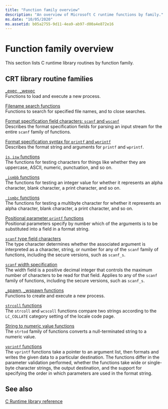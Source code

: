 ```yaml
---
title: "Function family overview"
description: "An overview of Microsoft C runtime functions by family."
ms.date: "10/05/2020"
ms.assetid: b05a2755-9d11-4ea9-ab97-d00a4e872e16
---
```

# Function family overview

This section lists C runtime library routines by function family.

## CRT library routine families

[_exec, _wexec](exec-wexec-functions.md)\
Functions to load and execute a new process.

[Filename search functions](filename-search-functions)\
Functions to search for specified file names, and to close searches.

[Format specification field characters: `scanf` and `wscanf`](format-specification-fields-scanf-and-wscanf-functions.md)\
Describes the format specification fields for parsing an input stream for the entire `scanf` family of functions.

[Format specification syntax for `printf` and `wprintf`](format-specification-syntax-printf-and-wprintf-functions.md)\
Describes the format string and arguments for `printf` and `wprintf`.

[`is`, `isw` functions](c-runtime-library/is-isw-routines.md)\
The functions for testing characters for things like whether they are uppercase, ASCII, numeric, punctuation, and so on.

[`_ismbb` functions](c-runtime-library/ismbb-routines)\
The functions for testing an integer value for whether it represents an alpha character, blank character, a print character, and so on.

[`_ismbc` functions](c-runtime-library/ismbc-routines)\
The functions for testing a multibyte character for whether it represents an alpha character, blank character, a print character, and so on.

[Positional parameter `printf` functions](printf-p-positional-parameters.md)\
Positional parameters specify by number which of the arguments is to be substituted into a field in a format string.

[`scanf` type field characters](scanf-type-field-characters.md)\
The type character determines whether the associated argument is interpreted as a character, string, or number for any of the `scanf` family of functions, including the secure versions, such as `scanf_s`.

[`scanf` width specification](scanf-width-specification.md)\
The width field is a positive decimal integer that controls the maximum number of characters to be read for that field. Applies to any of the `scanf` family of functions, including the secure versions, such as `scanf_s`.

[_spawn, _wspawn functions](spawn-wspawn-functions.md)\
Functions to create and execute a new process.

[`strcoll` functions](strcoll-functions.md)\
The `strcoll` and `wcscoll` functions compare two strings according to the `LC_COLLATE` category setting of the locale code page.

[String to numeric value functions](string-to-numeric-value-functions.md)\
The `strtod` family of functions converts a null-terminated string to a numeric value.

[`vprintf` functions](vprintf-functions.md)\
The `vprintf` functions take a pointer to an argument list, then formats and writes the given data to a particular destination. The functions differ in the parameter validation performed, whether the functions take wide or single-byte character strings, the output destination, and the support for specifying the order in which parameters are used in the format string.

## See also

[C Runtime library reference](c-run-time-library-reference.md)